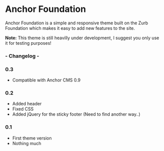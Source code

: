# Anchor Foundation

Anchor Foundation is a simple and responsive theme built on the Zurb Foundation which makes it easy to add new features to the site.

**Note:** This theme is still heavilly under development, I suggest you only use it for testing purposes!

### - Changelog - 
### 0.3
* Compatible with Anchor CMS 0.9
### 0.2
* Added header
* Fixed CSS
* Added jQuery for the sticky footer (Need to find another way..)

### 0.1
* First theme version
* Nothing much

